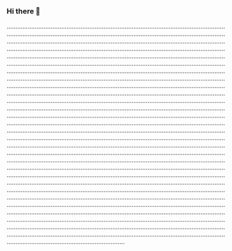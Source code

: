 ### Hi there 👋

...............................................................................................................................................................................................................................................................................................................................................................................................................................................................................................................................................................................................................................................................................................................................................................................................................................................................................................................................................................................................................................................................................................................................................................................................................................................................................................................................................................................................................................................................................................................................................................................................................................................................................................................................................................................................................................................................................................................................................................................................................................................................................................................................................................................................................................................................................................................................................................................................................................................................................................................................................................................................................................................................................................................................................................................................................................................................................................................................................................................................................................................................................................................................................................................................................................................................................................................................................................................................................................................................................................................................................................................................................................................................................................................................................................................................................